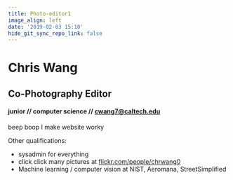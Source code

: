 ```yaml
---
title: Photo-editor1
image_align: left
date: '2019-02-03 15:10'
hide_git_sync_repo_link: false
---
```


# Chris Wang
## Co-Photography Editor
#### junior // computer science // [cwang7@caltech.edu](mailto:cwang7@caltech.edu)

beep boop I make website worky

Other qualifications:

* sysadmin for everything 
* click click many pictures at [flickr.com/people/chrwang0](flickr.com/people/chrwang0)
* Machine learning / computer vision at NIST, Aeromana, StreetSimplified